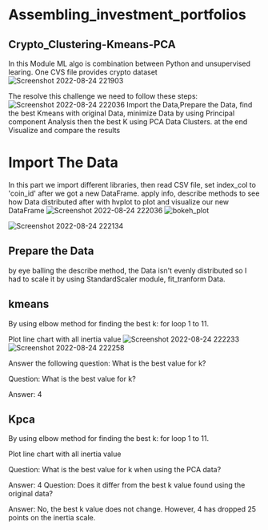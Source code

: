 # Assembling_investment_portfolios
## Crypto_Clustering-Kmeans-PCA
 
 In this Module ML algo is combination between Python and unsupervised learing.
 One CVS file provides crypto dataset
 ![Screenshot 2022-08-24 221903](https://user-images.githubusercontent.com/69637182/186573966-89358834-077f-4bfd-aaa2-31a6e33f70b5.png)
 
 The resolve this challenge we need to follow these steps:
 ![Screenshot 2022-08-24 222036](https://user-images.githubusercontent.com/69637182/186573971-f3c386b9-d77d-4416-9b2a-52d25c4195ec.png)
 Import the Data,Prepare the Data, find the best Kmeans with original Data, minimize Data by using Principal component Analysis then the best   K using PCA Data Clusters.
 at the end Visualize and compare the results
 
 # Import The Data
In this part we import different libraries, then read CSV file, set index_col to 'coin_id' after we got a new DataFrame.
 apply info, describe methods to see how Data distributed after with hvplot to plot and visualize our new DataFrame
 ![Screenshot 2022-08-24 222036](https://user-images.githubusercontent.com/69637182/186573971-f3c386b9-d77d-4416-9b2a-52d25c4195ec.png)
![bokeh_plot](https://user-images.githubusercontent.com/69637182/186573949-560ec506-173b-4103-9b72-09ea8d7315cc.png)


![Screenshot 2022-08-24 222134](https://user-images.githubusercontent.com/69637182/186573980-cf03ef1f-52aa-4df3-a59a-066f7a934379.png)


## Prepare the Data
 
 by eye balling the describe method, the Data isn't evenly distributed so I had to scale it by using StandardScaler module, fit_tranform 
 Data.
 
 ## kmeans
 
 By using elbow method for finding the best k: for loop 1 to 11.
 
 Plot line chart with all inertia value
 ![Screenshot 2022-08-24 222233](https://user-images.githubusercontent.com/69637182/186573986-fd90db2f-f1ef-4824-bbca-654a49fa8c73.png)
![Screenshot 2022-08-24 222258](https://user-images.githubusercontent.com/69637182/186573998-ca01e168-8373-4ce0-b099-178e2dcc8de6.png)
 
 Answer the following question: What is the best value for k?

Question: What is the best value for k?

Answer: 4

## Kpca

By using elbow method for finding the best k: for loop 1 to 11.
 
 Plot line chart with all inertia value
 
 Question: What is the best value for k when using the PCA data?

Answer: 4 Question: Does it differ from the best k value found using the original data?

Answer: No, the best k value does not change. However, 4 has dropped 25 points on the inertia scale.

